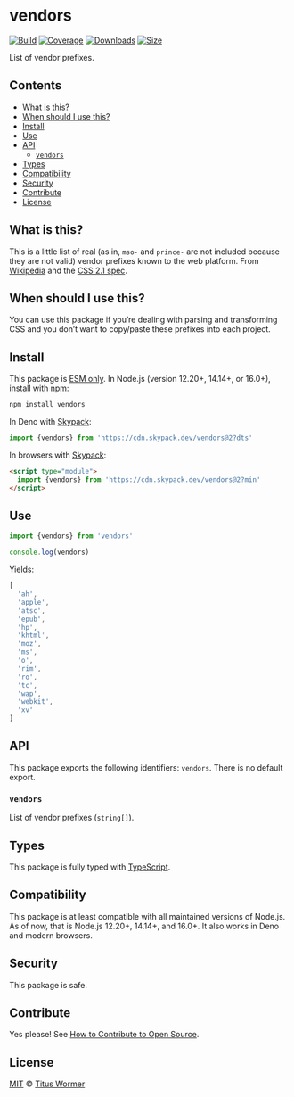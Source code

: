 # vendors

[![Build][build-badge]][build]
[![Coverage][coverage-badge]][coverage]
[![Downloads][downloads-badge]][downloads]
[![Size][size-badge]][size]

List of vendor prefixes.

## Contents

*   [What is this?](#what-is-this)
*   [When should I use this?](#when-should-i-use-this)
*   [Install](#install)
*   [Use](#use)
*   [API](#api)
    *   [`vendors`](#vendors-1)
*   [Types](#types)
*   [Compatibility](#compatibility)
*   [Security](#security)
*   [Contribute](#contribute)
*   [License](#license)

## What is this?

This is a little list of real (as in, `mso-` and `prince-` are not included
because they are not valid) vendor prefixes known to the web platform.
From [Wikipedia][wiki] and the [CSS 2.1 spec][spec].

## When should I use this?

You can use this package if you’re dealing with parsing and transforming CSS and
you don’t want to copy/paste these prefixes into each project.

## Install

This package is [ESM only][esm].
In Node.js (version 12.20+, 14.14+, or 16.0+), install with [npm][]:

```sh
npm install vendors
```

In Deno with [Skypack][]:

```js
import {vendors} from 'https://cdn.skypack.dev/vendors@2?dts'
```

In browsers with [Skypack][]:

```html
<script type="module">
  import {vendors} from 'https://cdn.skypack.dev/vendors@2?min'
</script>
```

## Use

```js
import {vendors} from 'vendors'

console.log(vendors)
```

Yields:

```js
[
  'ah',
  'apple',
  'atsc',
  'epub',
  'hp',
  'khtml',
  'moz',
  'ms',
  'o',
  'rim',
  'ro',
  'tc',
  'wap',
  'webkit',
  'xv'
]
```

## API

This package exports the following identifiers: `vendors`.
There is no default export.

### `vendors`

List of vendor prefixes (`string[]`).

## Types

This package is fully typed with [TypeScript][].

## Compatibility

This package is at least compatible with all maintained versions of Node.js.
As of now, that is Node.js 12.20+, 14.14+, and 16.0+.
It also works in Deno and modern browsers.

## Security

This package is safe.

## Contribute

Yes please!
See [How to Contribute to Open Source][contribute].

## License

[MIT][license] © [Titus Wormer][author]

<!-- Definitions -->

[build-badge]: https://github.com/wooorm/vendors/workflows/main/badge.svg

[build]: https://github.com/wooorm/vendors/actions

[coverage-badge]: https://img.shields.io/codecov/c/github/wooorm/vendors.svg

[coverage]: https://codecov.io/github/wooorm/vendors

[downloads-badge]: https://img.shields.io/npm/dm/vendors.svg

[downloads]: https://www.npmjs.com/package/vendors

[size-badge]: https://img.shields.io/bundlephobia/minzip/vendors.svg

[size]: https://bundlephobia.com/result?p=vendors

[npm]: https://docs.npmjs.com/cli/install

[skypack]: https://www.skypack.dev

[license]: license

[author]: https://wooorm.com

[esm]: https://gist.github.com/sindresorhus/a39789f98801d908bbc7ff3ecc99d99c

[typescript]: https://www.typescriptlang.org

[contribute]: https://opensource.guide/how-to-contribute/

[wiki]: https://en.wikipedia.org/wiki/CSS_hack#Browser_prefixes

[spec]: https://www.w3.org/TR/CSS22/syndata.html#vendor-keyword-history
